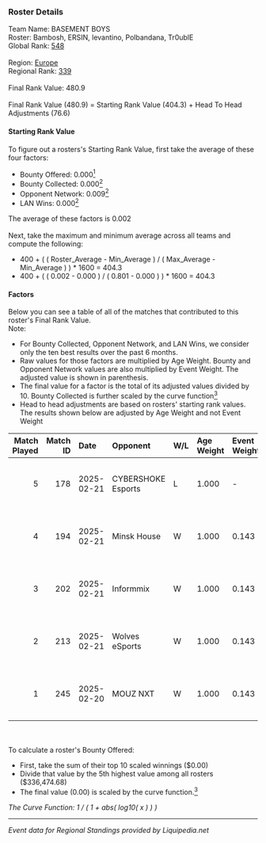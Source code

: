 ### Roster Details<br />
Team Name: BASEMENT BOYS<br />
Roster: Bambosh, ERSIN, levantino, Polbandana, Tr0ublE<br />
Global Rank: [548](../standings_global.md)<br />
<br />
Region: [Europe]( ../standings_europe.md)<br />
Regional Rank: [339]( ../standings_europe.md)<br />
<br />
Final Rank Value:  480.9<br />
<br />
Final Rank Value (480.9) = Starting Rank Value (404.3) + Head To Head Adjustments (76.6)<br />

#### Starting Rank Value<br />
To figure out a rosters's Starting Rank Value, first take the average of these four factors:<br />
- Bounty Offered: 0.000[<sup>1</sup>](#table2)
- Bounty Collected: 0.000[<sup>2</sup>](#table1)
- Opponent Network: 0.009[<sup>2</sup>](#table1)
- LAN Wins: 0.000[<sup>2</sup>](#table1)

The average of these factors is 0.002<br />
<br />
Next, take the maximum and minimum average across all teams and compute the following:<br />
- 400 + ( ( Roster_Average - Min_Average ) / ( Max_Average - Min_Average ) ) * 1600 = 404.3
- 400 + ( ( 0.002 - 0.000 ) / ( 0.801 - 0.000 ) ) * 1600 = 404.3


#### Factors<br />
Below you can see a table of all of the matches that contributed to this roster's Final Rank Value.<br />
Note:<br />

- For Bounty Collected, Opponent Network, and LAN Wins, we consider only the ten best results over the past 6 months.
- Raw values for those factors are multiplied by Age Weight. Bounty and Opponent Network values are also multiplied by Event Weight. The adjusted value is shown in parenthesis.
- The final value for a factor is the total of its adjusted values divided by 10. Bounty Collected is further scaled by the curve function[<sup>3</sup>](#curveFunction)
- Head to head adjustments are based on rosters' starting rank values. The results shown below are adjusted by Age Weight and not Event Weight
<span id="table1"></span><br />


| Match Played | Match ID | Date       | Opponent           | W/L | Age Weight | Event Weight | Bounty Collected | Opponent Network | LAN Wins  | H2H Adj. | Roster                                         |
| -: | -: | :- | :- | :- | :- | :- | :- | :- | :- | -: | :- |
|            5 |      178 | 2025-02-21 | CYBERSHOKE Esports | L   | 1.000      | -            | -                | -                | -         |    -2.05 | Bambosh, ERSIN, levantino, Polbandana, Tr0ublE |
|            4 |      194 | 2025-02-21 | Minsk House        | W   | 1.000      | 0.143        | 0.000 (0.000)    | 0.187 (0.027)    | 0 (0.000) |    17.67 | Bambosh, ERSIN, levantino, Polbandana, Tr0ublE |
|            3 |      202 | 2025-02-21 | Informmix          | W   | 1.000      | 0.143        | 0.000 (0.000)    | 0.140 (0.020)    | 0 (0.000) |    19.36 | Bambosh, ERSIN, levantino, Polbandana, Tr0ublE |
|            2 |      213 | 2025-02-21 | Wolves eSports     | W   | 1.000      | 0.143        | 0.000 (0.000)    | 0.093 (0.013)    | 0 (0.000) |    18.18 | Bambosh, ERSIN, levantino, Polbandana, Tr0ublE |
|            1 |      245 | 2025-02-20 | MOUZ NXT           | W   | 1.000      | 0.143        | 0.000 (0.000)    | 0.186 (0.027)    | 0 (0.000) |    23.45 | Bambosh, ERSIN, levantino, Polbandana, Tr0ublE |

<br />
<span id="table2"></span><br />
To calculate a roster's Bounty Offered:<br />

- First, take the sum of their top 10 scaled winnings ($0.00)
- Divide that value by the 5th highest value among all rosters ($336,474.68)
- The final value (0.00) is scaled by the curve function.[<sup>3</sup>](#curveFunction)

<span id="curveFunction"></span>_The Curve Function: 1 / ( 1 + abs( log10( x ) ) )_<br />

---
_Event data for Regional Standings provided by Liquipedia.net_<br />
